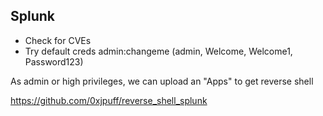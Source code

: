 ## Splunk

- Check for CVEs
- Try default creds admin:changeme (admin, Welcome, Welcome1, Password123)

As admin or high privileges, we can upload an "Apps" to get reverse shell

https://github.com/0xjpuff/reverse_shell_splunk
